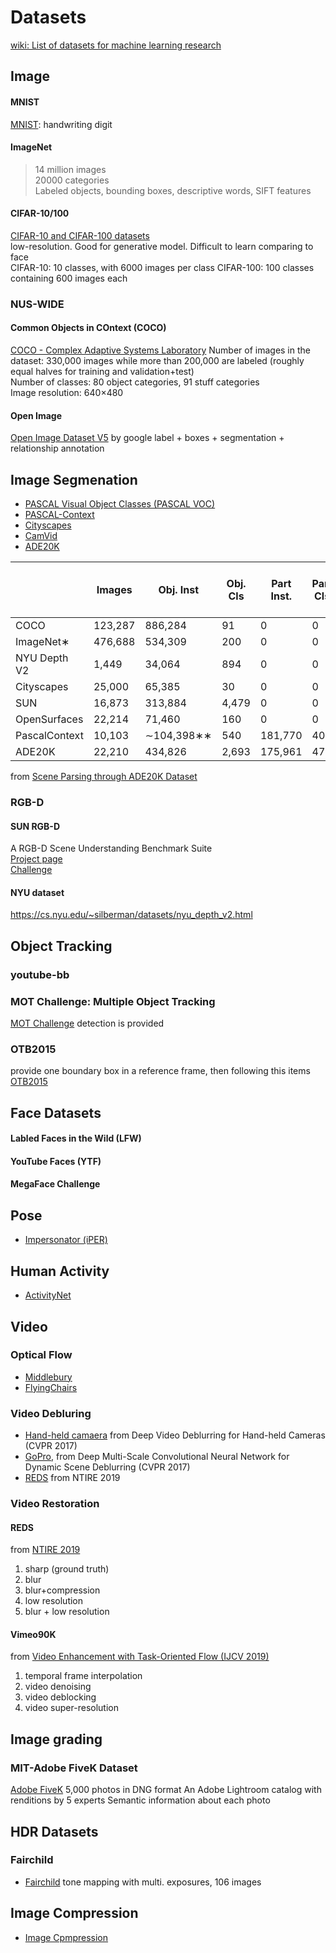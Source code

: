 # Datasets
[wiki: List of datasets for machine learning research](https://en.wikipedia.org/wiki/List_of_datasets_for_machine-learning_research)
## Image
#### MNIST
[MNIST](http://yann.lecun.com/exdb/mnist/): handwriting digit
#### ImageNet
>14 million images  
20000 categories  
Labeled objects, bounding boxes, descriptive words, SIFT features  
#### CIFAR-10/100
[CIFAR-10 and CIFAR-100 datasets](https://www.cs.toronto.edu/~kriz/cifar.html)  
low-resolution. Good for generative model. Difficult to learn comparing to face  
CIFAR-10: 10 classes, with 6000 images per class
CIFAR-100: 100 classes containing 600 images each
### NUS-WIDE

#### Common Objects in COntext (COCO)
[COCO - Complex Adaptive Systems Laboratory](http://complexity.cecs.ucf.edu/coco/)
Number of images in the dataset: 330,000 images while more than 200,000 are labeled (roughly equal halves for training and validation+test)  
Number of classes: 80 object categories, 91 stuff categories  
Image resolution: 640×480

#### Open Image
[Open Image Dataset V5](https://storage.googleapis.com/openimages/web/index.html) by google
label + boxes + segmentation + relationship annotation

## Image Segmenation 
* [PASCAL Visual Object Classes (PASCAL VOC)](http://host.robots.ox.ac.uk/pascal/VOC/)
* [PASCAL-Context](https://cs.stanford.edu/~roozbeh/pascal-context/)
* [Cityscapes](https://www.cityscapes-dataset.com/)
* [CamVid](http://mi.eng.cam.ac.uk/research/projects/VideoRec/CamVid/)
* [ADE20K](https://groups.csail.mit.edu/vision/datasets/ADE20K/)

|             |Images  |Obj. Inst   |Obj. Cls|Part Inst.|Part Cls|Obj. Cls. per Img|
|-------------|--------|------------|--------|--------|-----|-----|
|COCO         |123,287 |  886,284   |      91|       0|    0|  3.5|
|ImageNet∗    |476,688 |  534,309   |     200|       0|    0|  1.7|
|NYU Depth V2 |  1,449 |   34,064   |     894|       0|    0| 14.1|
|Cityscapes   | 25,000 |   65,385   |      30|       0|    0| 12.2|
|SUN          | 16,873 |  313,884   |   4,479|       0|    0|  9.8|
|OpenSurfaces | 22,214 |   71,460   |     160|       0|    0|  N/A|
|PascalContext| 10,103 | ∼104,398∗∗ |     540| 181,770|   40|  5.1|
|ADE20K       | 22,210 |  434,826   |   2,693| 175,961|  476|  9.9|
from [Scene Parsing through ADE20K Dataset](http://people.csail.mit.edu/bzhou/publication/scene-parse-camera-ready.pdf)

### RGB-D  
#### SUN RGB-D
A RGB-D Scene Understanding Benchmark Suite  
[Project page](http://rgbd.cs.princeton.edu/)  
[Challenge](http://rgbd.cs.princeton.edu/challenge.html)  

#### NYU dataset
https://cs.nyu.edu/~silberman/datasets/nyu_depth_v2.html

## Object Tracking
### youtube-bb
### MOT Challenge: Multiple Object Tracking
[MOT Challenge](https://motchallenge.net/)
detection is provided
### OTB2015
provide one boundary box in a reference frame, then following this items
[OTB2015](http://cvlab.hanyang.ac.kr/tracker_benchmark/datasets.html)
## Face Datasets
#### Labled Faces in the Wild (LFW)
#### YouTube Faces (YTF)
#### MegaFace Challenge

## Pose
* [Impersonator (iPER)](https://svip-lab.github.io/dataset/iPER_dataset.html)

## Human Activity
* [ActivityNet](http://activity-net.org/)

## Video
### Optical Flow
* [Middlebury](http://vision.middlebury.edu/flow/data/)
* [FlyingChairs](https://lmb.informatik.uni-freiburg.de/resources/datasets/FlyingChairs.en.html)
### Video Debluring
* [Hand-held camaera](https://www.cs.ubc.ca/labs/imager/tr/2017/DeepVideoDeblurring/) from Deep Video Deblurring for Hand-held Cameras (CVPR 2017)
* [GoPro](https://github.com/SeungjunNah/DeepDeblur_release), from Deep Multi-Scale Convolutional Neural Network for Dynamic Scene Deblurring (CVPR 2017)
* [REDS](https://seungjunnah.github.io/Datasets/reds.html) from NTIRE 2019
### Video Restoration
#### REDS
from [NTIRE 2019](https://seungjunnah.github.io/Datasets/reds.html)
1. sharp (ground truth)
1. blur
1. blur+compression
1. low resolution
1. blur + low resolution
#### Vimeo90K
from [Video Enhancement with Task-Oriented Flow (IJCV 2019)](http://toflow.csail.mit.edu/)
1. temporal frame interpolation
1. video denoising
1. video deblocking
1. video super-resolution

## Image grading
### MIT-Adobe FiveK Dataset
[Adobe FiveK](https://data.csail.mit.edu/graphics/fivek/)
5,000 photos in DNG format
An Adobe Lightroom catalog with renditions by 5 experts
Semantic information about each photo

## HDR Datasets
### Fairchild
* [Fairchild](http://rit-mcsl.org/fairchild//HDR.html)
tone mapping with multi. exposures, 106 images

## Image Compression
* [Image Cpmpression](https://www.compression.cc/)
